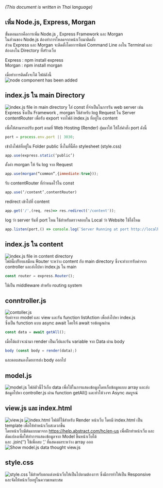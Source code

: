 *(This document is written in Thai language)*  
  
## เพิ่ม Node.js, Express, Morgan
ขั้นตอนแรกคือการเพิ่ม Node.js , Express Framework และ Morgan  
ในส่วนของ Node.js ต้องทำการโหลดจากหน้าเว็บมาติดตั้ง  
ส่วน Express และ Morgan จะติดตั้งโดยการพิมพ์ Command Line ลงใน Terminal และต้องลงใน Directory ที่สร้างเว็บ  
  
Express : npm install express  
Morgan : npm install morgan  
  
เมื่อทำการติดตั้งจะได้ ไฟล์ดังนี้  
![node component has been added](https://user-images.githubusercontent.com/127969012/226149970-044eb404-afc1-46b3-aa82-eb0b68d14e66.png)  
  
## index.js ใน main Directory  
![index.js file in main directory](https://user-images.githubusercontent.com/127969012/226150358-ef26f886-a4bb-4df7-8e34-e981e88677be.png)
ใส่ const ที่จำเป็นในการรัน web server เช่น Express ซึ่งเป็น Framework , morgan ใช้สำหรับ log Request ใน Server  
contentRouter เพื่อรับ export จากไฟล์ index.js ที่อยู่ใน content  
  
เพื่อให้สามารถปรับ port ตามที่ Web Hosting (Render) สุ่มมาให้ ให้ใส่คำสั่ง port ดังนี้
```js
port = process.env.port || 3030;
```
เข้าถึงไฟล์ที่อยู่ใน Folder public ซึ่งในที่นี้คือ stylesheet (style.css)  
```js
app.use(express.static(‘public’)
```
ตั้งค่า morgan ให้ รัน log จาก Request
```js
app.use(morgan(“common”,{immediate:true}));
```
รับ contentRouter ที่กำหนดใว้ใน const
```js
app.use(‘/content’,contentRouter)
```
redirect เข้าไปที่ content
```js
app.get('/',(req, res)=> res.redirect('/content'));
```
log ว่า server รันที่ port ไหน ใช้สำหรับตรวจสอบใน Local ว่า Website ใช้ได้ไหม
```js
app.listen(port,() => console.log(`Server Running at port http://localhost:${port}`));
```
  
## index.js ใน content  
![index.js file in content directory](https://user-images.githubusercontent.com/127969012/226157328-978b9358-b18d-4815-94f0-5548c6b8209a.png)  
ไฟล์นี้เปรียบเสมือน Router ระหว่าง content กับ main directory ซึ่งจะทำการรับค่าจาก controller และส่งไปหา index.js ใน main  
```js
const router = express.Router();  
```
ใช้เป็น middleware สำหรับ routing system  
## conntroller.js
![contoller.js](https://user-images.githubusercontent.com/127969012/226157421-8f0430d7-83c1-44e4-8daf-ee5a914ab29f.png)  
รับค่าจาก model และ view และรัน function listAction เพื่อส่งไปหา index.js  
ซึ่งเป็น function แบบ async await โดยให้ await รอข้อมูลผ่าน
```js
const data = await getAll();
```
เมื่อได้แล้วจะนำมา render เป็นเว็ปและรัน variable จาก Data ผ่าน body
```js
body (const body = render(data);)
```
และตอบสนองโดยการส่ง body ออกไป  
## model.js
![model.js](https://user-images.githubusercontent.com/127969012/227240278-cb0adb0a-3a36-4232-b550-381104ce43b1.png)
ไฟล์ตัวนี้ไว้เก็บ data เพื่อใช้ในการแสดงข้อมูลโดยเก็บข้อมูลแบบ array และส่งข้อมูลไปหา controller.js ผ่าน function getAll() และทำให้วงจร Async สมบูรณ์  
## view.js และ index.html  
![view.js](https://user-images.githubusercontent.com/127969012/227240856-c07cb486-9b35-4d86-bc28-2796c31f23a7.png)
![index.html](https://user-images.githubusercontent.com/127969012/227240878-2c701280-2d19-4d8d-9fb6-41d97624ac42.png)
ไฟล์ที่ใช้สำหรับ Render หน้าเว็บ โดยมี index.html เป็น template เพื่อให้ทำหน้าเว็บสะดวกขึ้น  
โดยหน้าเว็บมีต้นแบบมาจาก https://help.abstract.com/hc/en-us เพื่อฝึกทำหน้าเว็บ และดัดแปลงเพื่อให้ทำการแสดงข้อมูลจาก Model ขึ้นหน้าเว็บได้  
และ .join(‘’) ใช้เพื่อลบ ‘,’ ที่แสดงผลระหว่าง array ออก
![Show model.js data thought view.js](https://user-images.githubusercontent.com/127969012/227241536-fc8faef3-9415-4574-a5cc-92ac03300c1c.png)  

## style.css
![style.css](https://user-images.githubusercontent.com/127969012/227242365-991bdb7d-f968-4410-b006-c256d30e55b5.png)
ใช้สำหรับตกแต่งหน้าเว็บให้เป็นไปตามต้องการ ซึ่งมีการทำให้เป็น Responsive และจัดให้หน้าเว็บอยู่ในความเหมาะสม
